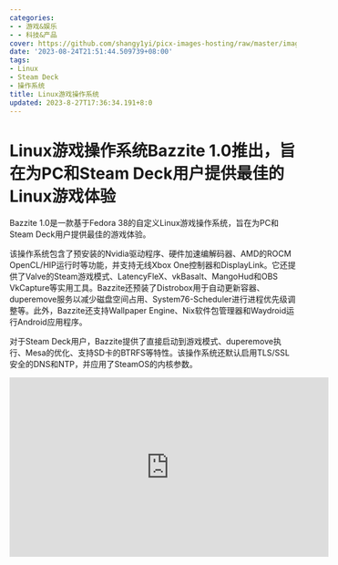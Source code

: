 ```yaml
---
categories:
- - 游戏&娱乐
- - 科技&产品
cover: https://github.com/shangy1yi/picx-images-hosting/raw/master/image.1apdyuqnnni8.webp
date: '2023-08-24T21:51:44.509739+08:00'
tags:
- Linux
- Steam Deck
- 操作系统
title: Linux游戏操作系统
updated: 2023-8-27T17:36:34.191+8:0
---
```

# Linux游戏操作系统Bazzite 1.0推出，旨在为PC和Steam Deck用户提供最佳的Linux游戏体验

Bazzite 1.0是一款基于Fedora 38的自定义Linux游戏操作系统，旨在为PC和Steam Deck用户提供最佳的游戏体验。

该操作系统包含了预安装的Nvidia驱动程序、硬件加速编解码器、AMD的ROCM OpenCL/HIP运行时等功能，并支持无线Xbox One控制器和DisplayLink。它还提供了Valve的Steam游戏模式、LatencyFleX、vkBasalt、MangoHud和OBS VkCapture等实用工具。Bazzite还预装了Distrobox用于自动更新容器、duperemove服务以减少磁盘空间占用、System76-Scheduler进行进程优先级调整等。此外，Bazzite还支持Wallpaper Engine、Nix软件包管理器和Waydroid运行Android应用程序。

对于Steam Deck用户，Bazzite提供了直接启动到游戏模式、duperemove执行、Mesa的优化、支持SD卡的BTRFS等特性。该操作系统还默认启用TLS/SSL安全的DNS和NTP，并应用了SteamOS的内核参数。

<center>

<iframe width="560" height="315" src="https://www.youtube.com/embed/vZ1LRe_foJY?si=cXUJbVk0Vl-Bkz0l" title="YouTube video player" frameborder="0" allow="accelerometer; autoplay; clipboard-write; encrypted-media; gyroscope; picture-in-picture; web-share" allowfullscreen></iframe>
